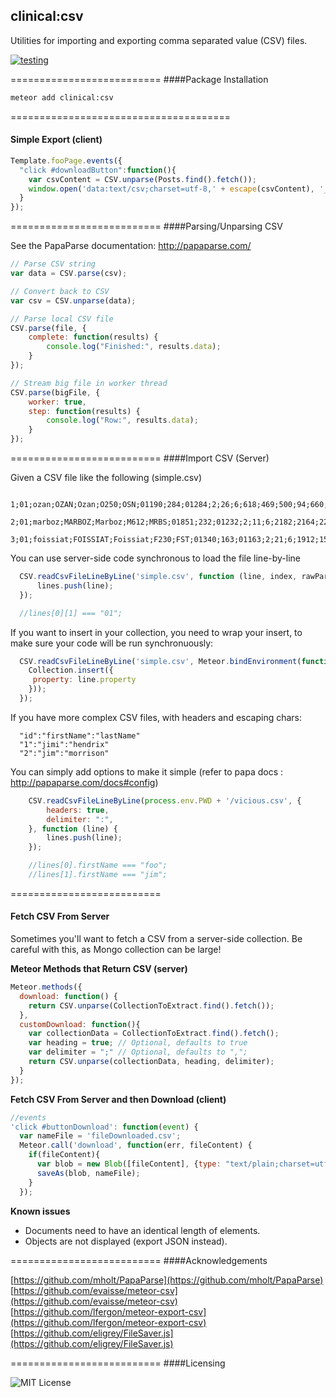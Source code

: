 ## clinical:csv

Utilities for importing and exporting comma separated value (CSV) files.

[![testing](https://travis-ci.org/evaisse/meteor-csv.svg?branch=master)](https://travis-ci.org/evaisse/meteor-csv)


==========================
####Package Installation  

````bash
meteor add clinical:csv
````


======================================
#### Simple Export (client)

````js
Template.fooPage.events({
  "click #downloadButton":function(){
    var csvContent = CSV.unparse(Posts.find().fetch());
    window.open('data:text/csv;charset=utf-8,' + escape(csvContent), '_self');
  }
});
````

==========================
####Parsing/Unparsing CSV

See the PapaParse documentation:
http://papaparse.com/

````js
// Parse CSV string
var data = CSV.parse(csv);

// Convert back to CSV
var csv = CSV.unparse(data);

// Parse local CSV file
CSV.parse(file, {
	complete: function(results) {
		console.log("Finished:", results.data);
	}
});

// Stream big file in worker thread
CSV.parse(bigFile, {
	worker: true,
	step: function(results) {
		console.log("Row:", results.data);
	}
});
````

==========================
####Import CSV (Server)


Given a CSV file like the following (simple.csv)

````csv
  1;01;ozan;OZAN;Ozan;O250;OSN;01190;284;01284;2;26;6;618;469;500;94;660;4.91667;46.3833;2866;51546;+45456;462330;170;205;14126;8823;26916
  2;01;marboz;MARBOZ;Marboz;M612;MRBS;01851;232;01232;2;11;6;2182;2164;2200;54;4014;5.25;46.3333;3246;51492;+51530;462033;194;240;4580;14287;1768
  3;01;foissiat;FOISSIAT;Foissiat;F230;FST;01340;163;01163;2;21;6;1912;1562;1900;47;4036;5.18333;46.3667;3153;51523;+51029;462213;186;228;5227;15952;1738
````

You can use server-side code synchronous to load the file line-by-line

````js
  CSV.readCsvFileLineByLine('simple.csv', function (line, index, rawParsedLine) {
      lines.push(line);
  });

  //lines[0][1] === "01";
````

If you want to insert in your collection, you need to wrap your insert, to make sure your code will be run synchronuously:

``` javascript
  CSV.readCsvFileLineByLine('simple.csv', Meteor.bindEnvironment(function (line, index, rawParsedLine) {
    Collection.insert({
     property: line.property
    }));
  });
```

If you have more complex CSV files, with headers and escaping chars:

````csv
  "id":"firstName":"lastName"
  "1":"jimi":"hendrix"
  "2":"jim":"morrison"
````

You can simply add options to make it simple (refer to papa docs : http://papaparse.com/docs#config)

````js
    CSV.readCsvFileLineByLine(process.env.PWD + '/vicious.csv', {
        headers: true,
        delimiter: ":",
    }, function (line) {
        lines.push(line);
    });

    //lines[0].firstName === "foo";
    //lines[1].firstName === "jim";
````


==========================
#### Fetch CSV From Server

Sometimes you'll want to fetch a CSV from a server-side collection.  Be careful with this, as Mongo collection can be large!

**Meteor Methods that Return CSV (server)**  

```JavaScript
Meteor.methods({
  download: function() {
    return CSV.unparse(CollectionToExtract.find().fetch());
  },
  customDownload: function(){
    var collectionData = CollectionToExtract.find().fetch();
    var heading = true; // Optional, defaults to true
    var delimiter = ";" // Optional, defaults to ",";
    return CSV.unparse(collectionData, heading, delimiter);    
  }
});
```

**Fetch CSV From Server and then Download (client)**

```JavaScript
//events
'click #buttonDownload': function(event) {
  var nameFile = 'fileDownloaded.csv';
  Meteor.call('download', function(err, fileContent) {
    if(fileContent){
      var blob = new Blob([fileContent], {type: "text/plain;charset=utf-8"});
      saveAs(blob, nameFile);
    }
  });
```

**Known issues**

- Documents need to have an identical length of elements.
- Objects are not displayed (export JSON instead).




==========================
####Acknowledgements

[https://github.com/mholt/PapaParse](https://github.com/mholt/PapaParse)   
[https://github.com/evaisse/meteor-csv](https://github.com/evaisse/meteor-csv)   
[https://github.com/lfergon/meteor-export-csv](https://github.com/lfergon/meteor-export-csv)   
[https://github.com/eligrey/FileSaver.js](https://github.com/eligrey/FileSaver.js)   

==========================
####Licensing  

![MIT License](https://img.shields.io/badge/license-MIT-blue.svg)

